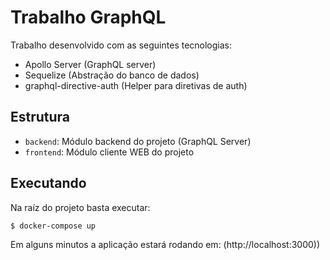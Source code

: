 # Trabalho GraphQL

Trabalho desenvolvido com as seguintes tecnologias:

* Apollo Server (GraphQL server)
* Sequelize (Abstração do banco de dados)
* graphql-directive-auth (Helper para diretivas de auth)

## Estrutura

* `backend`: Módulo backend do projeto (GraphQL Server)
* `frontend`: Módulo cliente WEB do projeto

## Executando

Na raíz do projeto basta executar:

```
$ docker-compose up
```

Em alguns minutos a aplicação estará rodando em: (http://localhost:3000))
